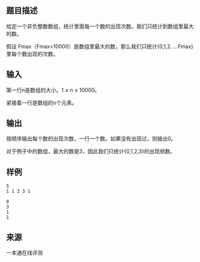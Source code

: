 ## 题目描述

给定一个非负整数数组，统计里面每一个数的出现次数。我们只统计到数组里最大的数。

假设 Fmax（Fmax<10000）是数组里最大的数，那么我们只统计{0,1,2.....Fmax}里每个数出现的次数。

## 输入

第一行n是数组的大小。1 ≤ n ≤ 10000。

紧接着一行是数组的n个元素。

## 输出

按顺序输出每个数的出现次数，一行一个数。如果没有出现过，则输出0。

对于例子中的数组，最大的数是3，因此我们只统计{0,1,2,3}的出现频数。

## 样例

```input1
5
1 1 2 3 1
```

```output1
0
3
1 
1
```


## 来源

 一本通在线评测 
